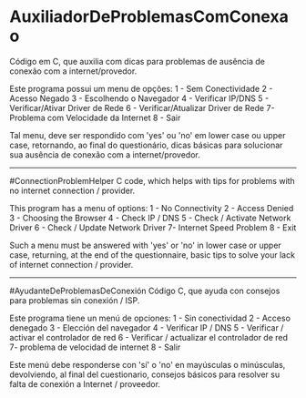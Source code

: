 # AuxiliadorDeProblemasComConexao
Código em C, que auxilia com dicas para problemas de ausência de conexão com a internet/provedor.

Este programa possui um menu de opções:
1 - Sem Conectividade
2 - Acesso Negado
3 - Escolhendo o Navegador
4 - Verificar IP/DNS
5 - Verificar/Ativar Driver de Rede
6 - Verificar/Atualizar Driver de Rede
7- Problema com Velocidade da Internet
8 - Sair

Tal menu, deve ser respondido com 'yes' ou 'no' em lower case ou upper case, retornando, ao final do questionário, dicas básicas para solucionar sua ausência de conexão com a internet/provedor.


-------------------------------------------------------------------------------------------------------------------------------



#ConnectionProblemHelper
C code, which helps with tips for problems with no internet connection / provider.

This program has a menu of options:
1 - No Connectivity
2 - Access Denied
3 - Choosing the Browser
4 - Check IP / DNS
5 - Check / Activate Network Driver
6 - Check / Update Network Driver
7- Internet Speed Problem
8 - Exit

Such a menu must be answered with 'yes' or 'no' in lower case or upper case, returning, at the end of the questionnaire, basic tips to solve your lack of internet connection / provider.



--------------------------------------------------------------------------------------------------------------------------------




#AyudanteDeProblemasDeConexión
Código C, que ayuda con consejos para problemas sin conexión / ISP.

Este programa tiene un menú de opciones:
1 - Sin conectividad
2 - Acceso denegado
3 - Elección del navegador
4 - Verificar IP / DNS
5 - Verificar / activar el controlador de red
6 - Verificar / actualizar el controlador de red
7- problema de velocidad de internet
8 - Salir

Este menú debe responderse con 'sí' o 'no' en mayúsculas o minúsculas, devolviendo, al final del cuestionario, consejos básicos para resolver su falta de conexión a Internet / proveedor.

